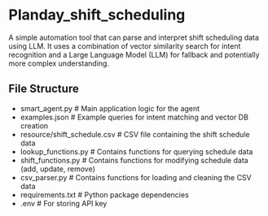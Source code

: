 # Planday_shift_scheduling
A simple automation tool that can parse and interpret shift scheduling data using LLM. It uses a combination of vector similarity search for intent recognition and a Large Language Model (LLM) for fallback and potentially more complex understanding.

## File Structure

* smart_agent.py                # Main application logic for the agent
* examples.json                 # Example queries for intent matching and vector DB creation
* resource/shift_schedule.csv   # CSV file containing the shift schedule data
* lookup_functions.py           # Contains functions for querying schedule data
* shift_functions.py            # Contains functions for modifying schedule data (add, update, remove)
* csv_parser.py                 # Contains functions for loading and cleaning the CSV data
* requirements.txt              # Python package dependencies
* .env                          # For storing API key

